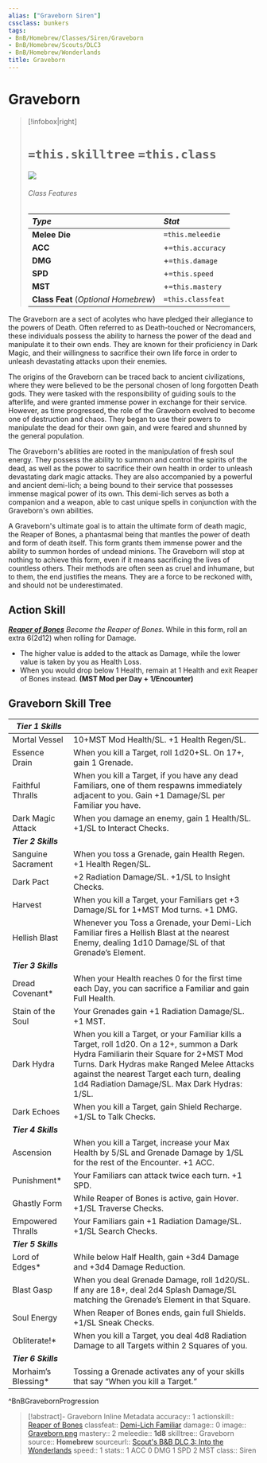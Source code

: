 ```yaml
---
alias: ["Graveborn Siren"]
cssclass: bunkers
tags:
- BnB/Homebrew/Classes/Siren/Graveborn
- BnB/Homebrew/Scouts/DLC3
- BnB/Homebrew/Wonderlands
title: Graveborn
---
```


# Graveborn

>[!infobox|right]
># `=this.skilltree` `=this.class`
>![](Graveborn.png)
> ###### Class Features
>
> | ***Type*** | ***Stat*** |
> |:---|:---|
> | **Melee Die** | `=this.meleedie` |
> | **ACC** | +`=this.accuracy`|
> | **DMG** | +`=this.damage` |
> | **SPD** | +`=this.speed` |
> | **MST** | +`=this.mastery` |
> | **Class Feat** (*Optional Homebrew*) | `=this.classfeat` |
>

The Graveborn are a sect of acolytes who have pledged their allegiance to the powers of Death. Often referred to as Death-touched or Necromancers, these individuals possess the ability to harness the power of the dead and manipulate it to their own ends. They are known for their proficiency in Dark Magic, and their willingness to sacrifice their own life force in order to unleash devastating attacks upon their enemies.

The origins of the Graveborn can be traced back to ancient civilizations, where they were believed to be the personal chosen of long forgotten Death gods. They were tasked with the responsibility of guiding souls to the afterlife, and were granted immense power in exchange for their service. However, as time progressed, the role of the Graveborn evolved to become one of destruction and chaos. They began to use their powers to manipulate the dead for their own gain, and were feared and shunned by the general population.

The Graveborn's abilities are rooted in the manipulation of fresh soul energy. They possess the ability to summon and control the spirits of the dead, as well as the power to sacrifice their own health in order to unleash devastating dark magic attacks. They are also accompanied by a powerful and ancient demi-lich; a being bound to their service that possesses immense magical power of its own. This demi-lich serves as both a companion and a weapon, able to cast unique spells in conjunction with the Graveborn's own abilities.

A Graveborn's ultimate goal is to attain the ultimate form of death magic, the Reaper of Bones, a phantasmal being that mantles the power of death and form of death itself. This form grants them immense power and the ability to summon hordes of undead minions. The Graveborn will stop at nothing to achieve this form, even if it means sacrificing the lives of countless others. Their methods are often seen as cruel and inhumane, but to them, the end justifies the means. They are a force to be reckoned with, and should not be underestimated.

## Action Skill

***[Reaper of Bones](Reaper-Of-Bones.md)***
*Become the Reaper of Bones.*
While in this form, roll an extra 6(2d12) when rolling for Damage.
- The higher value is added to the attack as Damage, while the lower value is taken by you as Health Loss.
- When you would drop below 1 Health, remain at 1 Health and exit Reaper of Bones instead.
**(MST Mod per Day + 1/Encounter)**

## Graveborn Skill Tree

| ***Tier 1 Skills***       	|                                                                                                                                                                                                                                                                                    	|
|---------------------	|------------------------------------------------------------------------------------------------------------------------------------------------------------------------------------------------------------------------------------------------------------------------------------	|
| Mortal Vessel       	| 10+MST Mod Health/SL. +1 Health Regen/SL.                                                                                                                                                                                                                                          	|
| Essence Drain       	| When you kill a Target, roll 1d20+SL. On 17+, gain 1 Grenade.                                                                                                                                                                                                                      	|
| Faithful Thralls    	| When you kill a Target, if you have any dead Familiars, one of them respawns immediately adjacent to you. Gain +1 Damage/SL per Familiar you have.                                                                                                                                 	|
| Dark Magic Attack   	| When you damage an enemy, gain 1 Health/SL. +1/SL to Interact Checks.                                                                                                                                                                                                              	|
| ***Tier 2 Skills***       	|                                                                                                                                                                                                                                                                                    	|
| Sanguine Sacrament  	| When you toss a Grenade, gain Health Regen. +1 Health Regen/SL.                                                                                                                                                                                                                    	|
| Dark Pact           	| +2 Radiation Damage/SL. +1/SL to Insight Checks.                                                                                                                                                                                                                                   	|
| Harvest             	| When you kill a Target, your Familiars get +3 Damage/SL for 1+MST Mod turns. +1 DMG.                                                                                                                                                                                               	|
| Hellish Blast       	| Whenever you Toss a Grenade, your Demi-Lich Familiar fires a Hellish Blast at the nearest Enemy, dealing 1d10 Damage/SL of that Grenade’s Element.                                                                                                                                 	|
| ***Tier 3 Skills***       	|                                                                                                                                                                                                                                                                                    	|
| Dread Covenant\*     	| When your Health reaches 0 for the first time each Day, you can sacrifice a Familiar and gain Full Health.                                                                                                                                                                         	|
| Stain of the Soul   	| Your Grenades gain +1 Radiation Damage/SL. +1 MST.                                                                                                                                                                                                                                 	|
| Dark Hydra          	| When you kill a Target, or your Familiar kills a Target, roll 1d20. On a 12+, summon a Dark Hydra Familiarin their Square for 2+MST Mod Turns. Dark Hydras make Ranged Melee Attacks against the nearest Target each turn, dealing 1d4 Radiation Damage/SL. Max Dark Hydras: 1/SL. 	|
| Dark Echoes         	| When you kill a Target, gain Shield Recharge. +1/SL to Talk Checks.                                                                                                                                                                                                                	|
| ***Tier 4 Skills***       	|                                                                                                                                                                                                                                                                                    	|
| Ascension           	| When you kill a Target, increase your Max Health by 5/SL and Grenade Damage by 1/SL for the rest of the Encounter. +1 ACC.                                                                                                                                                         	|
| Punishment\*         	| Your Familiars can attack twice each turn. +1 SPD.                                                                                                                                                                                                                                 	|
| Ghastly Form        	| While Reaper of Bones is active, gain Hover. +1/SL Traverse Checks.                                                                                                                                                                                                                	|
| Empowered Thralls   	| Your Familiars gain +1 Radiation Damage/SL. +1/SL Search Checks.                                                                                                                                                                                                                   	|
| ***Tier 5 Skills***       	|                                                                                                                                                                                                                                                                                    	|
| Lord of Edges*      	| While below Half Health, gain +3d4 Damage and +3d4 Damage Reduction.                                                                                                                                                                                                               	|
| Blast Gasp          	| When you deal Grenade Damage, roll 1d20/SL. If any are 18+, deal 2d4 Splash Damage/SL matching the Grenade’s Element in that Square.                                                                                                                                               	|
| Soul Energy         	| When Reaper of Bones ends, gain full Shields. +1/SL Sneak Checks.                                                                                                                                                                                                                  	|
| Obliterate!\*        	| When you kill a Target, you deal 4d8 Radiation Damage to all Targets within 2 Squares of you.                                                                                                                                                                                      	|
| ***Tier 6 Skills***       	|                                                                                                                                                                                                                                                                                    	|
| Morhaim’s Blessing\* 	| Tossing a Grenade activates any of your skills that say “When you kill a Target.”                                                                                                                                                                                                  	|
^BnBGravebornProgression

>[!abstract]- Graveborn Inline Metadata
> accuracy:: 1
> actionskill:: [Reaper of Bones](Reaper-Of-Bones.md)
> classfeat:: [Demi-Lich Familiar](2000%20BunkerShare/Scouts%20DLCs%20Converted/DLC%203/Class-Feats/Demi-Lich-Familiar.md)
> damage:: 0
> image:: [Graveborn.png](Graveborn.png)
> mastery:: 2
> meleedie:: **1d8**
> skilltree:: Graveborn
> source:: **Homebrew**
> sourceurl:: [Scout's B&B DLC 3: Into the Wonderlands](https://docs.google.com/document/d/1MLOgrWwcLNTnP9PuXrKiLImy7SUh4hXO8arVUAlmdp0/edit)
> speed:: 1
> stats:: 1 ACC 0 DMG 1 SPD 2 MST
> class:: Siren
